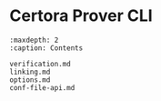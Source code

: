 Certora Prover CLI
==================

```{toctree}
:maxdepth: 2
:caption: Contents

verification.md
linking.md
options.md
conf-file-api.md
```

